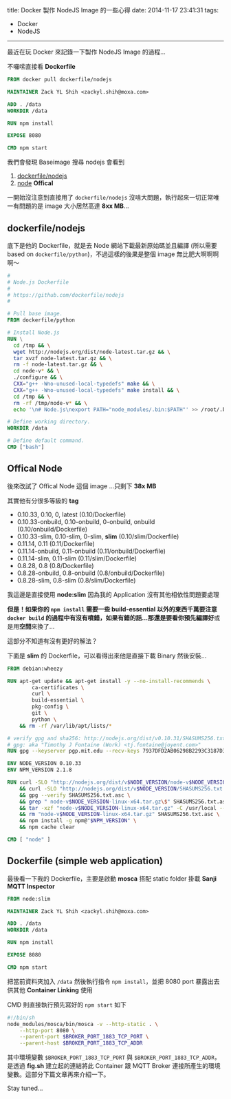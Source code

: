 title: Docker 製作 NodeJS Image 的一些心得
date: 2014-11-17 23:41:31
tags:
- Docker
- NodeJS
---

最近在玩 Docker 來記錄一下製作 NodeJS Image 的過程...

不囉嗦直接看 **Dockerfile**

<!-- more -->

```dockerfile
FROM docker pull dockerfile/nodejs

MAINTAINER Zack YL Shih <zackyl.shih@moxa.com>

ADD . /data
WORKDIR /data

RUN npm install

EXPOSE 8080

CMD npm start
```

我們會發現 Baseimage 搜尋 nodejs 會看到

1. [dockerfile/nodejs](https://registry.hub.docker.com/u/dockerfile/nodejs/)
2. [node](https://registry.hub.docker.com/u/library/node/) **Offical**

一開始沒注意到直接用了 `dockerfile/nodejs` 沒啥大問題，執行起來一切正常唯一有問題的是 image 大小居然高達 **8xx MB**...

## dockerfile/nodejs

底下是他的 Dockerfile，就是去 Node 網站下載最新原始碼並且編譯 (所以需要 based on `dockerfile/python`)，不過這樣的後果是整個 image 無比肥大啊啊啊啊～

```dockerfile
#
# Node.js Dockerfile
#
# https://github.com/dockerfile/nodejs
#

# Pull base image.
FROM dockerfile/python

# Install Node.js
RUN \
  cd /tmp && \
  wget http://nodejs.org/dist/node-latest.tar.gz && \
  tar xvzf node-latest.tar.gz && \
  rm -f node-latest.tar.gz && \
  cd node-v* && \
  ./configure && \
  CXX="g++ -Wno-unused-local-typedefs" make && \
  CXX="g++ -Wno-unused-local-typedefs" make install && \
  cd /tmp && \
  rm -rf /tmp/node-v* && \
  echo '\n# Node.js\nexport PATH="node_modules/.bin:$PATH"' >> /root/.bashrc

# Define working directory.
WORKDIR /data

# Define default command.
CMD ["bash"]
```


## Offical Node

後來改試了 Offical Node 這個 image ...只剩下 **38x MB**

其實他有分很多等級的 **tag**

- 0.10.33, 0.10, 0, latest (0.10/Dockerfile)
- 0.10.33-onbuild, 0.10-onbuild, 0-onbuild, onbuild (0.10/onbuild/Dockerfile)
- 0.10.33-slim, 0.10-slim, 0-slim, **slim** (0.10/slim/Dockerfile)
- 0.11.14, 0.11 (0.11/Dockerfile)
- 0.11.14-onbuild, 0.11-onbuild (0.11/onbuild/Dockerfile)
- 0.11.14-slim, 0.11-slim (0.11/slim/Dockerfile)
- 0.8.28, 0.8 (0.8/Dockerfile)
- 0.8.28-onbuild, 0.8-onbuild (0.8/onbuild/Dockerfile)
- 0.8.28-slim, 0.8-slim (0.8/slim/Dockerfile)

我這邊是直接使用 **node:slim** 因為我的 Application 沒有其他相依性問題要處理

**但是！**如果你的 `npm install` 需要一些 build-essential 以外的東西千萬要注意 `docker build` 的過程中有沒有噴錯，如果有錯的話...那還是要看你**預先編譯好**或是用**空間**來換了...

這部分不知道有沒有更好的解法？

下面是 **slim** 的 Dockerfile，可以看得出來他是直接下載 Binary 然後安裝...

```dockerfile
FROM debian:wheezy

RUN apt-get update && apt-get install -y --no-install-recommends \
        ca-certificates \
        curl \
        build-essential \
        pkg-config \
        git \
        python \
    && rm -rf /var/lib/apt/lists/*

# verify gpg and sha256: http://nodejs.org/dist/v0.10.31/SHASUMS256.txt.asc
# gpg: aka "Timothy J Fontaine (Work) <tj.fontaine@joyent.com>"
RUN gpg --keyserver pgp.mit.edu --recv-keys 7937DFD2AB06298B2293C3187D33FF9D0246406D

ENV NODE_VERSION 0.10.33
ENV NPM_VERSION 2.1.8

RUN curl -SLO "http://nodejs.org/dist/v$NODE_VERSION/node-v$NODE_VERSION-linux-x64.tar.gz" \
    && curl -SLO "http://nodejs.org/dist/v$NODE_VERSION/SHASUMS256.txt.asc" \
    && gpg --verify SHASUMS256.txt.asc \
    && grep " node-v$NODE_VERSION-linux-x64.tar.gz\$" SHASUMS256.txt.asc | sha256sum -c - \
    && tar -xzf "node-v$NODE_VERSION-linux-x64.tar.gz" -C /usr/local --strip-components=1 \
    && rm "node-v$NODE_VERSION-linux-x64.tar.gz" SHASUMS256.txt.asc \
    && npm install -g npm@"$NPM_VERSION" \
    && npm cache clear

CMD [ "node" ]
```

## Dockerfile (simple web application)

最後看一下我的 Dockerfile，主要是啟動 **mosca** 搭配 static folder 掛載 **Sanji MQTT Inspector**

```dockerfile
FROM node:slim

MAINTAINER Zack YL Shih <zackyl.shih@moxa.com>

ADD . /data
WORKDIR /data

RUN npm install

EXPOSE 8080

CMD npm start
```

把當前資料夾加入 `/data` 然後執行指令 `npm install`，並把 8080 port 暴露出去供其他 **Container Linking** 使用

CMD 則直接執行預先寫好的 `npm start` 如下

```bash
#!/bin/sh
node_modules/mosca/bin/mosca -v --http-static . \
    --http-port 8080 \
    --parent-port $BROKER_PORT_1883_TCP_PORT \
    --parent-host $BROKER_PORT_1883_TCP_ADDR
```

其中環境變數 `$BROKER_PORT_1883_TCP_PORT` 與 `$BROKER_PORT_1883_TCP_ADDR`，是透過 **fig.sh** 建立起的連結將此 Container 跟 MQTT Broker 連接所產生的環境變數。這部分下篇文章再來介紹一下。

Stay tuned...